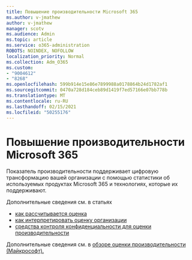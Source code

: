 ```yaml
---
title: Повышение производительности Microsoft 365
ms.author: v-jmathew
author: v-jmathew
manager: scotv
ms.audience: Admin
ms.topic: article
ms.service: o365-administration
ROBOTS: NOINDEX, NOFOLLOW
localization_priority: Normal
ms.collection: Adm_O365
ms.custom:
- "9004612"
- "8268"
ms.openlocfilehash: 599b914e15e86e7899988a0178864b24d1782af1
ms.sourcegitcommit: 0470a728d184ceb89d1419f7ed57166e07bb778b
ms.translationtype: MT
ms.contentlocale: ru-RU
ms.lasthandoff: 02/15/2021
ms.locfileid: "50255176"
---
```

# <a name="help-improve-microsoft-365-productivity"></a>Повышение производительности Microsoft 365

Показатель производительности поддерживает цифровую трансформацию вашей организации с помощью статистики об используемых продуктах Microsoft 365 и технологиях, которые их поддерживают.

Дополнительные сведения см. в статьях

- [как рассчитывается оценка](https://docs.microsoft.com/microsoft-365/admin/productivity/productivity-score)
- [как интерпретировать оценку организации](https://docs.microsoft.com/microsoft-365/admin/productivity/productivity-score)
- [средства контроля конфиденциальности для оценки производительности](https://docs.microsoft.com/microsoft-365/admin/productivity/privacy)

Дополнительные сведения см. в [обзоре оценки производительности (Майкрософт).](https://docs.microsoft.com/microsoft-365/admin/productivity/productivity-score)
